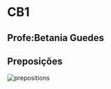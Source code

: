 
# CB1
## Profe:Betania Guedes

## Preposições
![prepositions](https://raw.githubusercontent.com/lucachaco/activegrammar/gh-pages/po/prepositions.jpg"preposições")

